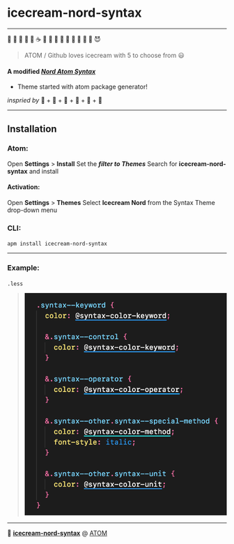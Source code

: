 # icecream-nord-syntax

---
:strawberry: :icecream: :custard: :cake: :candy: :coffee: :doughnut: :dango: :fish_cake: :lollipop: :chocolate_bar: :shaved_ice: :oden: :ice_cream: :honey_pot: :smiling_imp:

> ATOM / Github loves icecream with 5 to choose from :smiley:

#### A modified [___Nord Atom Syntax___](https://atom.io/themes/nord-atom-syntax)
- Theme started with atom package generator!

_inspried by_ :ice_cream: + :strawberry: + :custard: + :floppy_disk: + :vhs: + :jack_o_lantern:

---
## Installation

### Atom:

Open **Settings** > **Install**
Set the _**filter to Themes**_
Search for **icecream-nord-syntax** and install

#### Activation:

Open **Settings** > **Themes**
Select **Icecream Nord** from the Syntax Theme drop-down menu

### CLI:

` apm install icecream-nord-syntax `

---
### Example:

`.less`

> <img src="https://raw.githubusercontent.com/pixxx/icecream-nord-syntax/master/icecream-nord-less.png" alt="example_less_css" height="auto" width="600">

---

:beginner: **[icecream-nord-syntax](https://atom.io/themes/icecream-nord-syntax)** @ [ATOM](https://atom.io)
